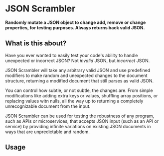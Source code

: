 # JSON Scrambler

**Randomly mutate a JSON object to change add, remove or change properties, for testing purposes. Always returns back valid JSON.**

## What is this about?

Have you ever wanted to easily test your code's ability to handle unexpected or incorrect JSON? Not _invalid_ JSON, but _incorrect_ JSON.

JSON Scrambler will take any arbitrary valid JSON and use predefined modifiers to make random and unexpected changes to the document structure, returning a modified document that still parses as valid JSON.

You can control how subtle, or not subtle, the changes are. From simple modifications like adding extra keys or values, shuffling array positions, or replacing values witn nulls, all the way up to returning a completely unrecognizable document from the input.

JSON Scrambler can be used for testing the robustness of any program, such as APIs or microservices, that accepts JSON input (such as an API or service) by providing infinite variations on existing JSON documents in ways that are unpredictable and random.

## Usage
